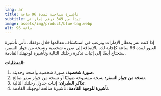 ```yaml
---
lang: ar
title: تأشيرة سياحية لمدة 96 ساعة
subtitle: تبدأ من 349 درهم إماراتي
image: assets/img/product/blue-bag.webp
alt: 96 ساعة
---
```


إذا كنت تمر بمطار الإمارات وترغب في استكشاف معالمها خلال توقفك، تأتي تأشيرة العبور لمدة 96 ساعة كإجابة لك. بالإضافة إلى صورة شخصية ونسخة من جواز السفر، ستحتاج أيضًا إلى إثبات تذكرة رحلتك التالية وتأشيرة لوجهتك القادمة.

**المتطلبات:**
1. **صورة شخصية:** صورة شخصية واضحة وحديثة.
2. **نسخة من جواز السفر:** نسخة ممسوحة ضوئيًا أو نسخة من جواز سفر صالح.
3. **تذاكر الطيران:** إثبات جدول رحلتك التالية.
4. **تأشيرة للوجهة القادمة:** تأشيرة صالحة لوجهتك القادمة.
